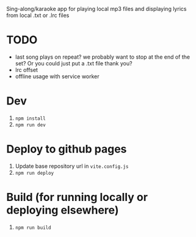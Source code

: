 Sing-along/karaoke app for playing local mp3 files and displaying lyrics from local .txt or .lrc files

# TODO

- last song plays on repeat? we probably want to stop at the end of the set? Or you could just put a .txt file thank you?
- lrc offset
- offline usage with service worker

# Dev

1. `npm install`
1. `npm run dev` 

# Deploy to github pages

1. Update base repository url in `vite.config.js`
1. `npm run deploy`

# Build (for running locally or deploying elsewhere)

1. `npm run build`